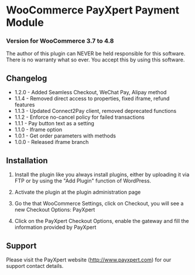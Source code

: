 # WooCommerce PayXpert Payment Module
### Version for WooCommerce 3.7 to 4.8

The author of this plugin can NEVER be held responsible for this software.
There is no warranty what so ever. You accept this by using this software.

## Changelog
* 1.2.0 - Added Seamless Checkout, WeChat Pay, Alipay method
* 1.1.4 - Removed direct access to properties, fixed iframe, refund features
* 1.1.3 - Updated Connect2Pay client, removed deprecated functions
* 1.1.2 - Enforce no-cancel policy for failed transactions
* 1.1.1 - Pay button text as a setting
* 1.1.0 - Iframe option
* 1.0.1 - Get order parameters with methods
* 1.0.0 - Released iframe branch

## Installation
1. Install the plugin like you always install plugins, either by uploading it via FTP or by using the "Add Plugin" function of WordPress.

2. Activate the plugin at the plugin administration page

3. Go the that WooCommerce Settings, click on Checkout, you will see a new Checkout Options: PayXpert

4. Click on the PayXpert Checkout Options, enable the gateway and fill the information provided by PayXpert

   
## Support
Please visit the PayXpert website (http://www.payxpert.com) for our support contact details.
